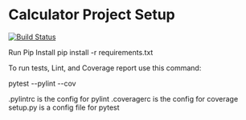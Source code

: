 # Calculator Project Setup
[![Build Status](https://app.travis-ci.com/umang4321/cal2_zeroexception1.svg?branch=main)](https://app.travis-ci.com/umang4321/cal2_zeroexception1)

Run Pip Install
pip install -r requirements.txt

To run tests, Lint, and Coverage report use this command:

pytest  --pylint --cov

.pylintrc is the config for pylint
.coveragerc is the config for coverage
setup.py is a config file for pytest
